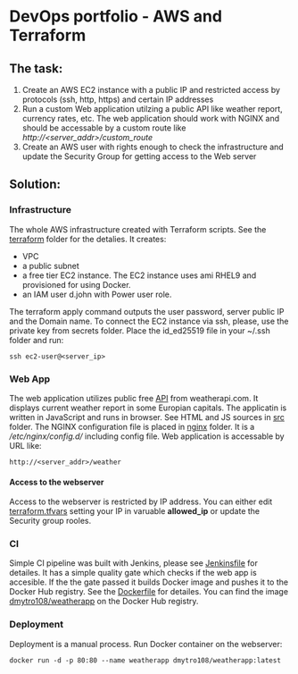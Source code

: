 # DevOps portfolio - AWS and Terraform
## The task:
1. Create an AWS EC2 instance with a public IP and restricted access by protocols (ssh, http, https) and certain IP addresses
2. Run a custom Web application utilzing a public API like weather report, currency rates, etc. The web application should work with NGINX and should be accessable by a custom route like *http://<server_addr>/custom_route*
3. Create an AWS user with rights enough to check the infrastructure and update the Security Group for getting access to the Web server
## Solution:
### Infrastructure
The whole AWS infrastructure created with Terraform scripts. See the [terraform](/terraform) folder for the detalies. It creates:
- VPC 
- a public subnet 
- a free tier EC2 instance. The EC2 instance uses ami  RHEL9 and provisioned for using Docker.
- an IAM user d.john with Power user role.

The terraform apply command outputs the user password, server public IP and the Domain name. To connect the EC2 instance via ssh, please, use the private key from secrets folder. Place the id_ed25519 file in your ~/.ssh folder and run:
```
ssh ec2-user@<server_ip>
```
### Web App
The web application utilizes public free [API](http://weatherapi.com) from weatherapi.com. It displays current weather report in some Europian capitals. The applicatin is written in JavaScript and runs in browser. See HTML and JS sources in [src](/src) folder. The NGINX configuration file is placed in [nginx](/nginx) folder. It is a */etc/nginx/config.d/* including config file. Web application is accessable by URL like:
```
http://<server_addr>/weather
```
#### Access to the webserver
Access to the webserver is restricted by IP address. You can either edit [terraform.tfvars](/terraform/terraform.tfvars) setting your IP in varuable **allowed_ip** or update the Security group rooles.
### CI
Simple CI pipeline was built with Jenkins, please see [Jenkinsfile](/Jenkinsfile)  for detailes. It has a simple quality gate which checks if the web app is accesible. If the the gate passed it builds Docker image and pushes it to the Docker Hub registry. See the [Dockerfile](/Dockerfile) for detailes. You can find the image [dmytro108/weatherapp](https://hub.docker.com/r/dmytro108/weatherapp) on the Docker Hub registry. 
### Deployment
Deployment is a manual process. Run Docker container on the webserver:
```
docker run -d -p 80:80 --name weatherapp dmytro108/weatherapp:latest
```
